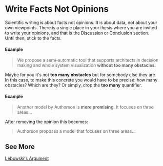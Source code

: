 Write Facts Not Opinions
====


Scientific writing is about facts not opinions. It is about data, not about your own viewpoints. There is a single place in your thesis where you are invited to write your opinions, and that is the Discussion or Conclusion section. Until then, stick to the facts. 


#### Example

  > We propose a semi-automatic tool that supports architects in decision making and whole system visualization **without too many obstacles**.

Maybe for you it's not **too many obstacles** but for somebody else they are. In this case, to make this concrete you would have to be precise: how many obstacles? Which are they? Or simply, drop the **too many** quantifier. 


#### Example 
> Another model by Authorson is **more promising**. It focuses on three areas...

After removing the opinion this becomes:

> Authorson proposes a model that focuses on three areas...



## See More

[Lebowski's Argument](img/your-opinion.png)

